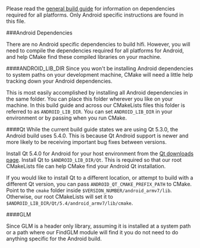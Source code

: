 Please read the [general build guide](BUILD.md) for information on dependencies required for all platforms. Only Android specific instructions are found in this file.

###Android Dependencies

There are no Android specific dependencies to build hifi. However, you will need to compile the dependencies required for all platforms for Android, and help CMake find these compiled libraries on your machine.

####ANDROID_LIB_DIR
Since you won't be installing Android dependencies to system paths on your development machine, CMake will need a little help tracking down your Android dependencies. 

This is most easily accomplished by installing all Android dependencies in the same folder. You can place this folder wherever you like on your machine. In this build guide and across our CMakeLists files this folder is referred to as `ANDROID_LIB_DIR`. You can set `ANDROID_LIB_DIR` in your environment or by passing when you run CMake.

####Qt
While the current build guide states we are using Qt 5.3.0, the Android build uses 5.4.0. This is because Qt Android support is newer and more likely to be receiving important bug fixes between versions.

Install Qt 5.4.0 for Android for your host environment from the [Qt downloads page](http://www.qt.io/download/). Install Qt to ``$ANDROID_LIB_DIR/Qt``. This is required so that our root CMakeLists file can help CMake find your Android Qt installation.

If you would like to install Qt to a different location, or attempt to build with a different Qt version, you can pass `ANDROID_QT_CMAKE_PREFIX_PATH` to CMake. Point to the `cmake` folder inside `$VERSION_NUMBER/android_armv7/lib`. Otherwise, our root CMakeLists will set it to `$ANDROID_LIB_DIR/Qt/5.4/android_armv7/lib/cmake`.

####GLM

Since GLM is a header only library, assuming it is installed at a system path or a path where our FindGLM module will find it you do not need to do anything specific for the Android build.

